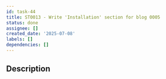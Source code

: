 ```yaml
---
id: task-44
title: ST0013 - Write 'Installation' section for blog 0005
status: done
assignee: []
created_date: '2025-07-08'
labels: []
dependencies: []
---
```


## Description
